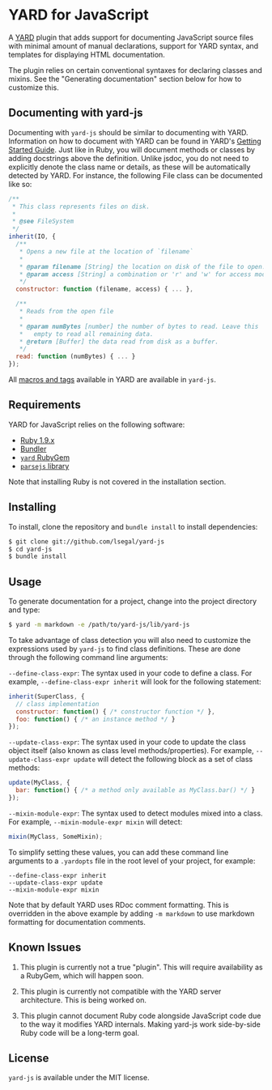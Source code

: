 # YARD for JavaScript

A [YARD](http://yardoc.org) plugin that adds support for documenting
JavaScript source files with minimal amount of manual declarations, support
for YARD syntax, and templates for displaying HTML documentation.

The plugin relies on certain conventional syntaxes for declaring classes and
mixins. See the "Generating documentation" section below for how to customize
this.

## Documenting with yard-js

Documenting with `yard-js` should be similar to documenting with YARD.
Information on how to document with YARD can be found in YARD's
[Getting Started Guide](http://rubydoc.org/docs/yard/file/docs/GettingStarted.md).
Just like in Ruby, you will document methods or classes by adding docstrings
above the definition. Unlike jsdoc, you do not need to explicitly denote the
class name or details, as these will be automatically detected by YARD. For
instance, the following File class can be documented like so:

```js
/**
 * This class represents files on disk.
 *
 * @see FileSystem
 */
inherit(IO, {
  /**
   * Opens a new file at the location of `filename`
   *
   * @param filename [String] the location on disk of the file to open.
   * @param access [String] a combination or 'r' and 'w' for access modes.
   */
  constructor: function (filename, access) { ... },

  /**
   * Reads from the open file
   *
   * @param numBytes [number] the number of bytes to read. Leave this
   *   empty to read all remaining data.
   * @return [Buffer] the data read from disk as a buffer.
   */
  read: function (numBytes) { ... }
});
```

All [macros and tags](http://rubydoc.org/docs/yard/file/docs/Tags.md) available
in YARD are available in `yard-js`.

## Requirements

YARD for JavaScript relies on the following software:

* [Ruby 1.9.x](http://ruby-lang.org)
* [Bundler](http://gembundler.com)
* [`yard` RubyGem](http://rubygems.org/gems/yard)
* [`parsejs` library](http://rubygems.org/gems/parsejs)

Note that installing Ruby is not covered in the installation section.

## Installing

To install, clone the repository and `bundle install` to install dependencies:

```sh
$ git clone git://github.com/lsegal/yard-js
$ cd yard-js
$ bundle install
```

## Usage

To generate documentation for a project, change into the project directory
and type:

```sh
$ yard -m markdown -e /path/to/yard-js/lib/yard-js
```

To take advantage of class detection you will also need to customize the
expressions used by `yard-js` to find class definitions. These are done through
the following command line arguments:

`--define-class-expr`: The syntax used in your code to define a class. For
example, `--define-class-expr inherit` will look for the following statement:

```js
inherit(SuperClass, {
  // class implementation
  constructor: function() { /* constructor function */ },
  foo: function() { /* an instance method */ }
});
```

`--update-class-expr`: The syntax used in your code to update the class object
itself (also known as class level methods/properties). For example,
`--update-class-expr update` will detect the following block as a set of class
methods:

```js
update(MyClass, {
  bar: function() { /* a method only available as MyClass.bar() */ }
});
```

`--mixin-module-expr`: The syntax used to detect modules mixed into a class.
For example, `--mixin-module-expr mixin` will detect:

```js
mixin(MyClass, SomeMixin);
```

To simplify setting these values, you can add these command line arguments
to a `.yardopts` file in the root level of your project, for example:

    --define-class-expr inherit
    --update-class-expr update
    --mixin-module-expr mixin

Note that by default YARD uses RDoc comment formatting. This is overridden in
the above example by adding `-m markdown` to use markdown formatting for
documentation comments.

## Known Issues

1. This plugin is currently not a true "plugin". This will require availability
   as a RubyGem, which will happen soon.

2. This plugin is currently not compatible with the YARD server architecture.
   This is being worked on.

3. This plugin cannot document Ruby code alongside JavaScript code due to the
   way it modifies YARD internals. Making yard-js work side-by-side Ruby code
   will be a long-term goal.

## License

`yard-js` is available under the MIT license.
